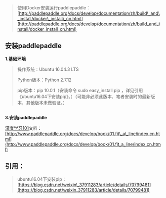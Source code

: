 > 使用Docker安装运行paddlepaddle：[http://paddlepaddle.org/docs/develop/documentation/zh/build\_and\_install/docker\_install\_cn.html](http://paddlepaddle.org/docs/develop/documentation/zh/build_and_install/docker_install_cn.html)

## 安装paddlepaddle

**1.基础环境**

> 操作系统：Ubuntu 16.04.3 LTS
>
> Python版本：Python 2.7.12
>
> pip版本：pip 10.0.1（安装命令 sudo easy\_install pip ，详见引用《ubuntu16.04下安装pip》。）（可能非必须此版本，笔者安装时的最新版本，其他版本未做验证。）

```

```

**3.安装paddlepaddle**

[深度学习101](http://www.paddlepaddle.org/docs/develop/book/01.fit_a_line/index.cn.html)文档：[http://www.paddlepaddle.org/docs/develop/book/01.fit\_a\_line/index.cn.html](http://www.paddlepaddle.org/docs/develop/book/01.fit_a_line/index.cn.html)

## 引用：

> ubuntu16.04下安装pip：[https://blog.csdn.net/weixin\_37911283/article/details/70799481](https://blog.csdn.net/weixin_37911283/article/details/70799481)




